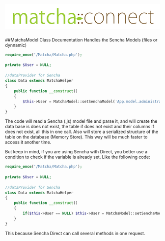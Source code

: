 ![Match::connect](../press/matcha-connect.png)
=====================

##MatchaModel Class Documentation
Handles the Sencha Models (files or dynnamic)


```php
require_once('/Matcha/Matcha.php');

private $User = NULL;

//dataProvider for Sencha
class Data extends MatchaHelper
{
    public function __construct()
    {
        $this->User = MatchaModel::setSenchaModel('App.model.administration.User');
    }
}
```

The code will read a Sencha (.js) model file and parse it, and will create the data base is does not exist, the table
if does not exist and their columns if does not exist, all this in one call. Also will store a serialized structure of
the table on the database (Memory Store). This way will be much faster to access it another time.

But keep in mind, if you are using Sencha with Direct, you better use a condition to check if the variable is already
set. Like the following code:

```php
require_once('/Matcha/Matcha.php');

private $User = NULL;

//dataProvider for Sencha
class Data extends MatchaHelper
{
    public function __construct()
    {
        if($this->User == NULL) $this->User = MatchaModel::setSenchaModel('App.model.administration.User');
    }
}
```

This because Sencha Direct can call several methods in one request.
